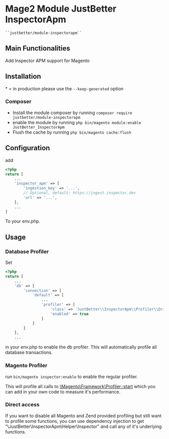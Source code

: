 # Mage2 Module JustBetter InspectorApm

    ``justbetter/module-inspectorapm``

## Main Functionalities
Add Inspector APM support for Magento

## Installation
\* = in production please use the `--keep-generated` option

### Composer

 - Install the module composer by running `composer require justbetter/module-inspectorapm`
 - enable the module by running `php bin/magento module:enable JustBetter_InspectorApm`
 - Flush the cache by running `php bin/magento cache:flush`

## Configuration

add

```php
<?php
return [
    ...
    'inspector_apm' => [
        'ingestion_key' => '...',
        // Optional, default: https://ingest.inspector.dev
        'url' => '...',
    ],
    ...
]
```

To your env.php.

## Usage

### Database Profiler
Set

```php
<?php
return [
    ...
    'db' => [
        'connection' => [
            'default' => [
                ...
                'profiler' => [
                    'class' => 'JustBetter\\InspectorApm\\Profiler\\Driver\\DbProfiler',
                    'enabled' => true
                ]
            ]
        ]
    ],
    ...
```

in your env.php to enable the db profiler. This will automatically profile all database transactions.

### Magento Profiler

run `bin/magento inspector:enable` to enable the regular profiler.

This will profile all calls to [\Magento\Framework\Profiler::start](https://github.com/search?q=repo%3Amagento%2Fmagento2%20%5CMagento%5CFramework%5CProfiler&type=code)
which you can add in your own code to measure it's performance.

### Direct access

If you want to disable all Magento and Zend provided profiling but still want to profile some functions, you can use dependency injection to get "\JustBetter\InspectorApm\Helper\Inspector" and call any of it's underlying functions.

